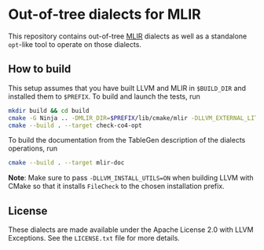 # Out-of-tree dialects for MLIR

This repository contains out-of-tree [MLIR](https://mlir.llvm.org/) dialects as well as a
standalone `opt`-like tool to operate on those dialects.

## How to build

This setup assumes that you have built LLVM and MLIR in `$BUILD_DIR` and installed them to `$PREFIX`. To build and launch the tests, run
```sh
mkdir build && cd build
cmake -G Ninja .. -DMLIR_DIR=$PREFIX/lib/cmake/mlir -DLLVM_EXTERNAL_LIT=$BUILD_DIR/bin/llvm-lit
cmake --build . --target check-co4-opt
```
To build the documentation from the TableGen description of the dialects
operations, run
```sh
cmake --build . --target mlir-doc
```
**Note**: Make sure to pass `-DLLVM_INSTALL_UTILS=ON` when building LLVM with
CMake so that it installs `FileCheck` to the chosen installation prefix.

## License

These dialects are made available under the Apache License 2.0 with LLVM Exceptions. See the `LICENSE.txt` file for more details.
